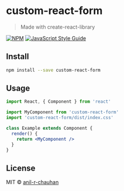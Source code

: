 # custom-react-form

> Made with create-react-library

[![NPM](https://img.shields.io/npm/v/custom-react-form.svg)](https://www.npmjs.com/package/custom-react-form) [![JavaScript Style Guide](https://img.shields.io/badge/code_style-standard-brightgreen.svg)](https://standardjs.com)

## Install

```bash
npm install --save custom-react-form
```

## Usage

```jsx
import React, { Component } from 'react'

import MyComponent from 'custom-react-form'
import 'custom-react-form/dist/index.css'

class Example extends Component {
  render() {
    return <MyComponent />
  }
}
```

## License

MIT © [anil-r-chauhan](https://github.com/anil-r-chauhan)
